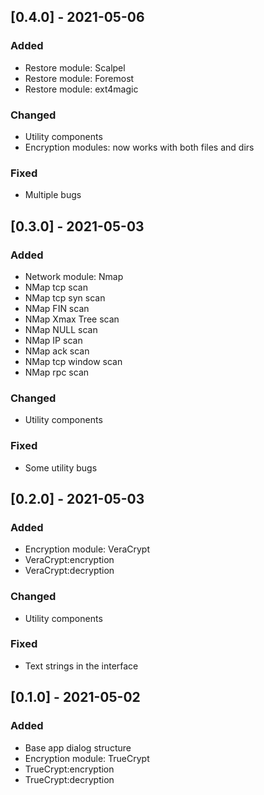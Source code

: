 ## [0.4.0] - 2021-05-06

### Added
* Restore module: Scalpel
* Restore module: Foremost
* Restore module: ext4magic

### Changed
* Utility components
* Encryption modules: now works with both files and dirs

### Fixed
* Multiple bugs

## [0.3.0] - 2021-05-03

### Added
* Network module: Nmap
* NMap tcp scan
* NMap tcp syn scan
* NMap FIN scan
* NMap Xmax Tree scan
* NMap NULL scan
* NMap IP scan
* NMap ack scan
* NMap tcp window scan
* NMap rpc scan

### Changed
* Utility components

### Fixed
* Some utility bugs

## [0.2.0] - 2021-05-03

### Added
* Encryption module: VeraCrypt
* VeraCrypt:encryption
* VeraCrypt:decryption

### Changed
* Utility components

### Fixed
* Text strings in the interface

## [0.1.0] - 2021-05-02

### Added
* Base app dialog structure
* Encryption module: TrueCrypt
* TrueCrypt:encryption
* TrueCrypt:decryption